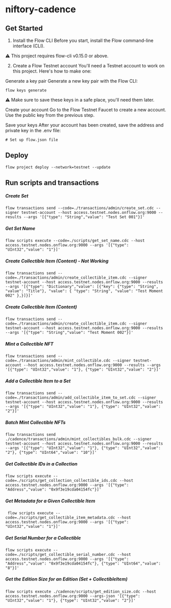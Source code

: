 # niftory-cadence

## Get Started 
1. Install the Flow CLI
Before you start, install the Flow command-line interface (CLI).

⚠️ This project requires flow-cli v0.15.0 or above.

2. Create a Flow Testnet account
You'll need a Testnet account to work on this project. Here's how to make one:

Generate a key pair
Generate a new key pair with the Flow CLI:

    flow keys generate
⚠️ Make sure to save these keys in a safe place, you'll need them later.

Create your account
Go to the Flow Testnet Faucet to create a new account. Use the public key from the previous step.

Save your keys
After your account has been created, save the address and private key in the .env file:

    # Set up flow.json file

## Deploy
    flow project deploy --network=testnet --update

## Run scripts and transactions

##### Create Set
    flow transactions send --code=./transactions/admin/create_set.cdc --signer testnet-account --host access.testnet.nodes.onflow.org:9000 --results --args '[{"type": "String","value": "Test Set 001"}]'

##### Get Set Name
    flow scripts execute --code=./scripts/get_set_name.cdc --host access.testnet.nodes.onflow.org:9000 --args '[{"type": "UInt32","value": "1"}]'

##### Create Collectible Item (Content) - Not Working
    flow transactions send --code=./transactions/admin/create_collectible_item.cdc --signer testnet-account --host access.testnet.nodes.onflow.org:9000 --results --args '[{"type": "Dictionary","value": [{"key": {"type": "String", "value": "Title"}, "value": { "type": "String", "value": "Test Moment 002" },}]}]'

##### Create Collectible Item (Content)
    flow transactions send --code=./transactions/admin/create_collectible_item.cdc --signer testnet-account --host access.testnet.nodes.onflow.org:9000 --results --args '[{"type": "String","value": "Test Moment 002"}]'

##### Mint a Collectible NFT
    flow transactions send --code=./transactions/admin/mint_collectible.cdc --signer testnet-account --host access.testnet.nodes.onflow.org:9000 --results --args '[{"type": "UInt32","value": "1"}, {"type": "UInt32","value": "2"}]'

##### Add a Collectible Item to a Set
    flow transactions send --code=./transactions/admin/add_collectible_item_to_set.cdc --signer testnet-account --host access.testnet.nodes.onflow.org:9000 --results --args '[{"type": "UInt32","value": "1"}, {"type": "UInt32","value": "2"}]'

##### Batch Mint Collectible NFTs
    flow transactions send ./cadence/transactions/admin/mint_collectibles_bulk.cdc --signer testnet-account --host access.testnet.nodes.onflow.org:9000 --results --args '[{"type": "UInt32","value": "1"}, {"type": "UInt32","value": "2"}, {"type": "UInt64","value": "10"}]'

##### Get Collectible IDs in a Collection
    flow scripts execute --code=./scripts/get_collection_collectible_ids.cdc --host access.testnet.nodes.onflow.org:9000 --args '[{"type": "Address","value": "0x9f3e19cda04154fc"}]'

##### Get Metadata for a Given Collectible Item
     flow scripts execute --code=./scripts/get_collectible_item_metadata.cdc --host access.testnet.nodes.onflow.org:9000 --args '[{"type": "UInt32","value": "1"}]'

##### Get Serial Number for a Collectible
    flow scripts execute --code=./scripts/get_collectible_serial_number.cdc --host access.testnet.nodes.onflow.org:9000 --args '[{"type": "Address","value": "0x9f3e19cda04154fc"}, {"type": "UInt64","value": "8"}]'

##### Get the Edition Size for an Edition (Set + CollectibleItem)
    flow scripts execute ./cadence/scripts/get_edition_size.cdc --host access.testnet.nodes.onflow.org:9000 --args-json '[{"type": "UInt32","value": "1"}, {"type": "UInt32","value": "2"}]'
